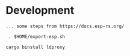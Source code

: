 # Development

    ... some steps from https://docs.esp-rs.org/

     . $HOME/export-esp.sh

    cargo binstall ldproxy
